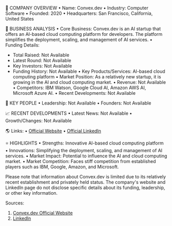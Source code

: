 🏢 COMPANY OVERVIEW
• Name: Convex.dev
• Industry: Computer Software
• Founded: 2020
• Headquarters: San Francisco, California, United States

💼 BUSINESS ANALYSIS
• Core Business: Convex.dev is an AI startup that offers an AI-based cloud computing platform for developers. The platform simplifies the deployment, scaling, and management of AI services.
• Funding Details:
  - Total Raised: Not Available
  - Latest Round: Not Available
  - Key Investors: Not Available
  - Funding History: Not Available
• Key Products/Services: AI-based cloud computing platform
• Market Position: As a relatively new startup, it is growing in the AI and cloud computing market.
• Revenue: Not Available
• Competitors: IBM Watson, Google Cloud AI, Amazon AWS AI, Microsoft Azure AI.
• Recent Developments: Not Available

👥 KEY PEOPLE
• Leadership: Not Available
• Founders: Not Available

📈 RECENT DEVELOPMENTS
• Latest News: Not Available
• Growth/Changes: Not Available

🌎 Links:
• [Official Website](https://convex.dev/)
• [Official LinkedIn](https://www.linkedin.com/company/convex-dev/about/)

⭐ HIGHLIGHTS
• Strengths: Innovative AI-based cloud computing platform
• Innovations: Simplifying the deployment, scaling, and management of AI services.
• Market Impact: Potential to influence the AI and cloud computing market.
• Market Competition: Faces stiff competition from established players such as IBM, Google, Amazon, and Microsoft.

Please note that information about Convex.dev is limited due to its relatively recent establishment and privately held status. The company's website and LinkedIn page do not disclose specific details about its funding, leadership, or other key information.

Sources:
1. [Convex.dev Official Website](https://convex.dev/)
2. [LinkedIn](https://www.linkedin.com/company/convex-dev/about/)